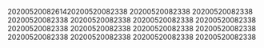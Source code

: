2020052008261420200520082338
20200520082338
20200520082338
20200520082338
20200520082338
20200520082338
20200520082338
20200520082338
20200520082338
20200520082338
20200520082338
20200520082338
20200520082338
20200520082338
20200520082338

